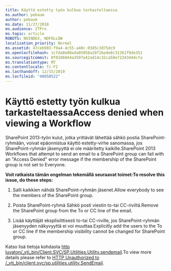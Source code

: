 ```yaml
---
title: Käyttö estetty työn kulkua tarkasteltaessa
ms.author: pebaum
author: pebaum
ms.date: 11/27/2018
ms.audience: ITPro
ms.topic: article
ROBOTS: NOINDEX, NOFOLLOW
localization_priority: Normal
ms.assetid: 47ceb983-f9a4-4c55-a40c-03d5c3d75dc9
ms.openlocfilehash: 1cfda8e08ada05858a28f2bede8c31261f9de351
ms.sourcegitcommit: 0f0186044a3597e42ad14c32ca58e7224344dcfa
ms.translationtype: MT
ms.contentlocale: fi-FI
ms.lasthandoff: 12/15/2019
ms.locfileid: "40050522"
---
```

# <a name="access-denied-when-viewing-a-workflow"></a><span data-ttu-id="cdabc-102">Käyttö estetty työn kulkua tarkasteltaessa</span><span class="sxs-lookup"><span data-stu-id="cdabc-102">Access denied when viewing a Workflow</span></span>

<span data-ttu-id="cdabc-103">SharePoint 2013-työn kulut, jotka yrittävät lähettää sähkö postia SharePoint-ryhmään, voivat epäonnistua käyttö estetty-virhe sanomassa, jos SharePoint-ryhmän jäsenyyttä ei ole määritetty kaikille.</span><span class="sxs-lookup"><span data-stu-id="cdabc-103">SharePoint 2013 Workflows that attempt to send an email to a SharePoint group can fail with an "Access Denied" error message if the membership of the SharePoint group is not set to Everyone.</span></span>
  
 <span data-ttu-id="cdabc-104">**Voit ratkaista tämän ongelman tekemällä seuraavat toimet:**</span><span class="sxs-lookup"><span data-stu-id="cdabc-104">**To resolve this issue, do these steps:**</span></span>
  
 1. <span data-ttu-id="cdabc-105">Salli kaikkien nähdä SharePoint-ryhmän jäsenet.</span><span class="sxs-lookup"><span data-stu-id="cdabc-105">Allow everybody to see the members of the SharePoint group.</span></span>
  
 2. <span data-ttu-id="cdabc-106">Poista SharePoint-ryhmä Sähkö posti viestin to-tai CC-riviltä.</span><span class="sxs-lookup"><span data-stu-id="cdabc-106">Remove the SharePoint group from the To or CC line of the email.</span></span>
  
 3. <span data-ttu-id="cdabc-107">Lisää käyttäjät eksplisiittisesti to-tai CC-riville, jos SharePoint-ryhmän jäsenyyden näkyvyyttä ei voi muuttaa.</span><span class="sxs-lookup"><span data-stu-id="cdabc-107">Explicitly add the users to the To or CC line if the membership visibility cannot be changed for SharePoint group.</span></span>
  
<span data-ttu-id="cdabc-108">Katso lisä tietoja kohdasta [http luvaton/_vti_bin/Client.SVC/SP.Utilities.Utility.sendemail](https://go.microsoft.com/fwlink/?linkid=2044694&amp;clcid=0x409).</span><span class="sxs-lookup"><span data-stu-id="cdabc-108">To view more details please refer to [HTTP Unauthorized to /_vti_bin/client.svc/sp.utilities.utility.SendEmail](https://go.microsoft.com/fwlink/?linkid=2044694&amp;clcid=0x409).</span></span>
  